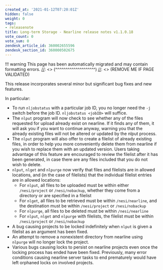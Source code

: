 ```yaml
---
created_at: '2021-01-12T07:20:01Z'
hidden: false
weight: 0
tags:
- releasenote
title: Long-term Storage - Nearline release notes v1.1.0.18
vote_count: 0
vote_sum: 0
zendesk_article_id: 360002655596
zendesk_section_id: 360000502675
---
```




[//]: <> (REMOVE ME IF PAGE VALIDATED)
[//]: <> (vvvvvvvvvvvvvvvvvvvv)
!!! warning
    This page has been automatically migrated and may contain formatting errors.
[//]: <> (^^^^^^^^^^^^^^^^^^^^)
[//]: <> (REMOVE ME IF PAGE VALIDATED)

This release incorporates several minor but significant bug fixes and
new features.

In particular:

-   To run `nljobstatus` with a particular job ID, you no longer need
    the `-j` switch before the job ID. `nljobstatus <jobID>` will
    suffice.
-   The `nlput` program will now check to see whether any of the files
    requested for upload already exist on nearline. If it finds any of
    them, it will ask you if you want to continue anyway, warning you
    that the already existing files will not be altered or updated by
    the nlput process.
-   The `nlput` program will also offer to create a filelist of already
    existing files, in order to help you more conveniently delete them
    from nearline if you wish to replace them with an updated version.
    Users taking advantage of this feature are encouraged to review the
    filelist after it has been generated, in case there are any files
    included that you do not wish to delete.
-   `nlput`, `nlget` and `nlpurge` now verify that files and filelists
    are in allowed locations, and (in the case of filelists) that the
    individual filelist entries are in allowed locations:
    -   For `nlput`, all files to be uploaded must be within either
        `/nesi/project` or `/nesi/nobackup`, whether they come from a
        directory or are specified in a filelist
    -   For `nlget`, all files to be retrieved must be within
        `/nesi/nearline`, and the destination must be within
        `/nesi/project` or `/nesi/nobackup`
    -   For `nlpurge`, all files to be deleted must be within
        `/nesi/nearline`
    -   For `nlput`, `nlget` and `nlpurge` with filelists, the filelist
        must be within `/nesi/project` or `/nesi/nobackup`
-   A bug causing projects to be locked indefinitely when `nlput` is
    given a filelist as an argument has been fixed.
-   An attempt to remove a nonexistent directory from nearline using
    `nlpurge` will no longer lock the project.
-   Various bugs causing locks to persist on nearline projects even once
    the locking process has ended have been fixed. Previously, many
    error conditions causing nearline server tasks to end prematurely
    would have left orphaned locks on involved projects.